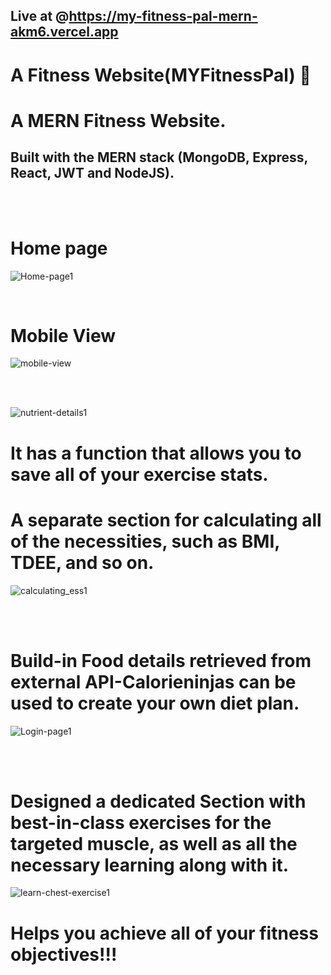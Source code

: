 ## Live at @https://my-fitness-pal-mern-akm6.vercel.app


#   A Fitness Website(MYFitnessPal) 💪


# A MERN Fitness Website.
## Built with the MERN stack (MongoDB, Express, React, JWT and NodeJS).

</br>
</br>


# Home page
![Home-page1](https://github.com/Priyanshu475/MyFitnessPal_MERN/assets/96469123/192aa963-db9f-4f86-aa0c-f49b365a51af)


</br>


# Mobile View

![mobile-view](https://github.com/Priyanshu475/MyFitnessPal_MERN/assets/96469123/4bb737c0-41cc-4e8d-a30a-4b5a2dea7535)


</br>
</br>


![nutrient-details1](https://github.com/Priyanshu475/MyFitnessPal_MERN/assets/96469123/d9c92a49-ac55-44de-95c4-5b32939993b0)


# It has a function that allows you to save all of your exercise stats.
# A separate section for calculating all of the necessities, such as BMI, TDEE, and so on.
![calculating_ess1](https://github.com/Priyanshu475/MyFitnessPal_MERN/assets/96469123/f742592b-802f-4fe2-af6e-07b2c4f155b4)

</br>
</br>



#  Build-in Food details retrieved from external API-Calorieninjas can be used to create your own diet plan.
![Login-page1](https://github.com/Priyanshu475/MyFitnessPal_MERN/assets/96469123/20006e8c-44c2-42c8-83fe-7330957ac2d3)


</br>
</br>

# Designed a dedicated Section with best-in-class exercises for the targeted muscle, as well as all the necessary learning along with it.
![learn-chest-exercise1](https://github.com/Priyanshu475/MyFitnessPal_MERN/assets/96469123/0d5093e9-148e-4da6-8411-1dd86a776dda)

# Helps you achieve all of your fitness objectives!!!
